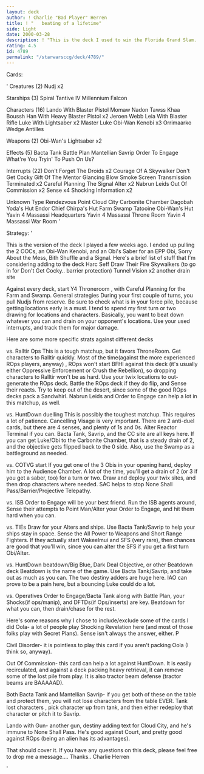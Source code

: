 ```yaml
---
layout: deck
author: ! Charlie "Bad Player" Herren
title: ! "   beating of a lifetime"
side: Light
date: 2000-03-28
description: ! "This is the deck I used to win the Florida Grand Slam. It is a fairly standard throneroom mains deck."
rating: 4.5
id: 4789
permalink: "/starwarsccg/deck/4789/"
---
```

Cards: 

'
Creatures (2)
Nudj  x2

Starships (3)
Spiral
Tantive IV
Millennium Falcon

Characters (16)
Lando With Blaster Pistol
Momaw Nadon
Tawss Khaa
Boussh
Han With Heavy Blaster Pistol  x2
Jeroen Webb
Leia With Blaster Rifle
Luke With Lightsaber  x2
Master Luke
Obi-Wan Kenobi	x3
Orrimaarko
Wedge Antilles

Weapons (2)
Obi-Wan's Lightsaber  x2

Effects (5)
Bacta Tank
Battle Plan
Mantellian Savrip
Order To Engage
What're You Tryin' To Push On Us?

Interrupts (22)
Don't Forget The Droids  x2
Courage Of A Skywalker
Don't Get Cocky
Gift Of The Mentor
Glancing Blow
Smoke Screen
Transmission Terminated  x2
Careful Planning
The Signal
Alter  x2
Nabrun Leids
Out Of Commission  x2
Sense  x4
Shocking Information  x2

Unknown Type
Rendezvous Point
Cloud City Carbonite Chamber
Dagobah Yoda's Hut
Endor Chief Chirpa's Hut
Farm
Swamp
Tatooine Obi-Wan's Hut
Yavin 4 Massassi Headquarters
Yavin 4 Massassi Throne Room
Yavin 4 Massassi War Room
'

Strategy: '

This is the version of the deck I played a few weeks ago. I ended up pulling the 2 OOCs, an Obi-Wan Kenobi, and an Obi's Saber for an EPP Obi, Sorry About the Mess, Bith Shuffle and a Signal.
Here's a brief list of stuff that I'm considering adding to the deck
Harc Seff
Draw Their Fire
Skywalkers (to go in for Don't Get Cocky.. barrier protection)
Tunnel Vision x2
another drain site

Against every deck, start Y4 Throneroom , with Careful Planning for the Farm and Swamp.
General strategies
During your first couple of turns, you pull Nudjs from reserve. Be sure to check what is in your force pile, because getting locations early is a must. I tend to spend my first turn or two drawing for locations and characters. Basically, you want to beat down whatever you can and drain on your opponent's locations. Use your used interrupts, and track them for major damage.

Here are some more specific strats against different decks

vs. Ralltir Ops
This is a tough matchup, but it favors ThroneRoom. Get characters to Ralltir quickly. Most of the time(against the more experienced ROps players, anyway) , ROps won't start BFHI against this deck (it's usually either Oppressive Enforcement or Crush the Rebellion), so dropping characters to Ralltir won't be as hard. Use your twix locations to out-generate the ROps deck. Battle the ROps deck if they do flip, and Sense their reacts. Try to keep out of the desert, since some of the good ROps decks pack a Sandwhirl. Nabrun Leids and Order to Engage can help a lot in this matchup, as well.

vs. HuntDown duelling
This is possibly the toughest matchup. This requires a lot of patience. Cancelling Visage is very important. There are 2 anti-duel cards, but there are 4 senses, and plenty of 1s and 0s. Alter Reactor Terminal if you can. Bacta Tank, Savrip, and the CC site are all keys here. If you can get Luke/Obi to the Carbonite Chamber, that is a steady drain of 2, and the objective gets flipped back to the 0 side. Also, use the Swamp as a battleground as needed.

vs. COTVG start
If you get one of the 3 Obis in your opening hand, deploy him to the Audience Chamber. A lot of the time, you'll get a drain of 2 (or 3 if you get a saber, too) for a turn or two. Draw and deploy your twix sites, and then drop characters where needed. SAC helps to stop None Shall Pass/Barrier/Projective Telepathy.

vs. ISB
Order to Engage will be your best friend. Run the ISB agents around, Sense their attempts to Point Man/Alter your Order to Engage, and hit them hard when you can.

vs. TIEs
Draw for your Alters and ships. Use Bacta Tank/Savrip to help your ships stay in space. Sense the All Power to Weapons and Short Range Fighters. If they actually start Wakeelmui and SFS (very rare), then chances are good that you'll win, since you can alter the SFS if you get a first turn Obi/Alter.

vs. HuntDown beatdown/Big Blue, Dark Deal Objective,  or other Beatdown deck
Beatdown is the name of the game. Use Bacta Tank/Savrip, and take out as much as you can. The two destiny adders are huge here. IAO can prove to be a pain here, but a bouncing Luke could do a lot.

vs. Operatives
Order to Engage/Bacta Tank along with Battle Plan, your Shocks(if ops/manip), and DFTDs(if Ops/inserts) are key. Beatdown for what you can, then drain/chase for the rest.

Here's some reasons why I chose to include/exclude some of the cards I did
Oola- a lot of people play Shocking Revelation here (and most of those folks play with Secret Plans). Sense isn't always the answer, either. P

Civil Disorder- it is pointless to play this card if you aren't packing Oola (I think so, anyway).

Out Of Commission- this card can help a lot against HuntDown. It is easily recirculated, and against a deck packing heavy retrieval, it can remove some of the lost pile from play. It is also tractor beam defense (tractor beams are BAAAAAD).

Both Bacta Tank and Mantellian Savrip- if you get both of these on the table and protect them, you will not lose characters from the table EVER. Tank lost characters , pick character up from tank, and then either redeploy that character or pitch it to Savrip.

Lando with Gun- another gun, destiny adding text for Cloud City, and he's immune to None Shall Pass. He's good against Court, and pretty good against ROps (being an alien has its advantages).

That should cover it. If you have any questions on this deck, please feel free to drop me a message....
Thanks..
Charlie Herren



'
